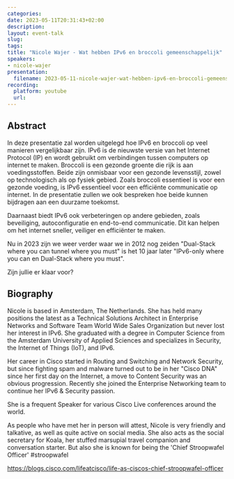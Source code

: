 ```yaml
---
categories:
date: 2023-05-11T20:31:43+02:00
description:
layout: event-talk
slug:
tags:
title: "Nicole Wajer - Wat hebben IPv6 en broccoli gemeenschappelijk"
speakers:
- nicole-wajer
presentation:
  filename: 2023-05-11-nicole-wajer-wat-hebben-ipv6-en-broccoli-gemeenschappelijk.pdf
recording:
  platform: youtube
  url:
---
```


## Abstract

In deze presentatie zal worden uitgelegd hoe IPv6 en broccoli op veel manieren vergelijkbaar zijn. IPv6 is de nieuwste versie van het Internet Protocol (IP) en wordt gebruikt om verbindingen tussen computers op internet te maken. Broccoli is een gezonde groente die rijk is aan voedingsstoffen. Beide zijn onmisbaar voor een gezonde levensstijl, zowel op technologisch als op fysiek gebied. Zoals broccoli essentieel is voor een gezonde voeding, is IPv6 essentieel voor een efficiënte communicatie op internet. In de presentatie zullen we ook bespreken hoe beide kunnen bijdragen aan een duurzame toekomst.

Daarnaast biedt IPv6 ook verbeteringen op andere gebieden, zoals beveiliging, autoconfiguratie en end-to-end communicatie. Dit kan helpen om het internet sneller, veiliger en efficiënter te maken.

Nu in 2023 zijn we weer verder waar we in 2012 nog zeiden "Dual-Stack where you can tunnel where you must" is het 10 jaar later "IPv6-only where you can en Dual-Stack where you must".

Zijn jullie er klaar voor?

## Biography

Nicole is based in Amsterdam, The Netherlands. She has held many positions the latest as a Technical Solutions Architect in Enterprise Networks and Software Team World Wide Sales Organization but never lost her interest in IPv6. She graduated with a degree in Computer Science from the Amsterdam University of Applied Sciences and specializes in Security, the Internet of Things (IoT), and IPv6.

Her career in Cisco started in Routing and Switching and Network Security, but since fighting spam and malware turned out to be in her "Cisco DNA" since her first day on the Internet, a move to Content Security was an obvious progression. Recently she joined the Enterprise Networking team to continue her IPv6 & Security passion.

She is a frequent Speaker for various Cisco Live conferences around the world.

As people who have met her in person will attest, Nicole is very friendly and talkative, as well as quite active on social media. She also acts as the social secretary for Koala, her stuffed marsupial travel companion and conversation starter. But also she is known for being the 'Chief Stroopwafel Officer' #stroopwafel

https://blogs.cisco.com/lifeatcisco/life-as-ciscos-chief-stroopwafel-officer
